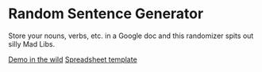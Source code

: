 Random Sentence Generator
=====================

Store your nouns, verbs, etc. in a Google doc and this randomizer spits out silly Mad Libs.

[Demo in the wild](http://www.motherjones.com/environment/2012/12/mother-jones-fake-headline-generator)
[Spreadsheet template](https://docs.google.com/spreadsheet/ccc?key=0AswaDV9q95oZdHpOX2s2MmpsNXR1RXRqNDEtS0FiV1E&usp=drive_web#gid=0)